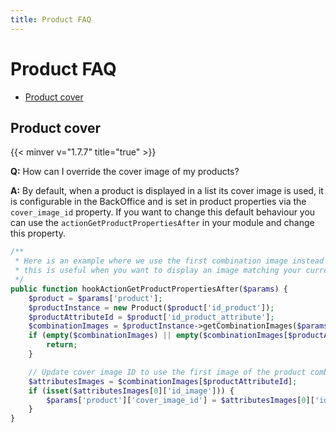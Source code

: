 ```yaml
---
title: Product FAQ
---
```


# Product FAQ

- [Product cover](#product-cover)

## Product cover
{{< minver v="1.7.7" title="true" >}}

**Q:** How can I override the cover image of my products?

**A:** By default, when a product is displayed in a list its cover image is used, it is configurable in the BackOffice and is set in product properties via the `cover_image_id` property.
If you want to change this default behaviour you can use the `actionGetProductPropertiesAfter` in your module and change this property.

```php
/**
 * Here is an example where we use the first combination image instead of the default cover image,
 * this is useful when you want to display an image matching your current research for example.
 */
public function hookActionGetProductPropertiesAfter($params) {
    $product = $params['product'];
    $productInstance = new Product($product['id_product']);
    $productAttributeId = $product['id_product_attribute'];
    $combinationImages = $productInstance->getCombinationImages($params['id_lang']);
    if (empty($combinationImages) || empty($combinationImages[$productAttributeId])) {
        return;
    }

    // Update cover image ID to use the first image of the product combination
    $attributesImages = $combinationImages[$productAttributeId];
    if (isset($attributesImages[0]['id_image'])) {
        $params['product']['cover_image_id'] = $attributesImages[0]['id_image'];
    }
}
```
